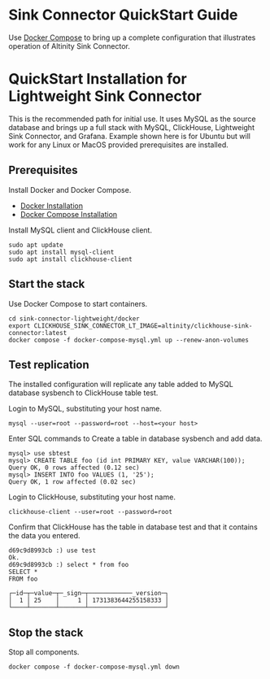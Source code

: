 # Sink Connector QuickStart Guide

Use [Docker Compose](https://docs.docker.com/compose/) to bring 
up a complete configuration that illustrates operation of 
Altinity Sink Connector.

# QuickStart Installation for Lightweight Sink Connector

This is the recommended path for initial use. It uses MySQL as the
source database and brings up a full stack with MySQL, ClickHouse, 
Lightweight Sink Connector, and Grafana. Example shown here is for
Ubuntu but will work for any Linux or MacOS provided prerequisites
are installed. 

## Prerequisites

Install Docker and Docker Compose.

* [Docker Installation](https://docs.docker.com/engine/install/) 
* [Docker Compose Installation](https://docs.docker.com/compose/) 

Install MySQL client and ClickHouse client. 
```
sudo apt update
sudo apt install mysql-client
sudo apt install clickhouse-client
```

## Start the stack 

Use Docker Compose to start containers. 
```
cd sink-connector-lightweight/docker
export CLICKHOUSE_SINK_CONNECTOR_LT_IMAGE=altinity/clickhouse-sink-connector:latest
docker compose -f docker-compose-mysql.yml up --renew-anon-volumes
```

## Test replication 

The installed configuration will replicate any table added to MySQL
database sysbench to ClickHouse table test.

Login to MySQL, substituting your host name. 
```
mysql --user=root --password=root --host=<your host>
```

Enter SQL commands to Create a table in database sysbench and add data. 
```
mysql> use sbtest
mysql> CREATE TABLE foo (id int PRIMARY KEY, value VARCHAR(100));
Query OK, 0 rows affected (0.12 sec)
mysql> INSERT INTO foo VALUES (1, '25');
Query OK, 1 row affected (0.02 sec)
```

Login to ClickHouse, substituting your host name. 
```
clickhouse-client --user=root --password=root
```

Confirm that ClickHouse has the table in database test and that it 
contains the data you entered. 
```
d69c9d8993cb :) use test
Ok.
d69c9d8993cb :) select * from foo
SELECT *
FROM foo

┌─id─┬─value─┬─_sign─┬────────────_version─┐
│  1 │ 25    │     1 │ 1731383644255158333 │
└────┴───────┴───────┴─────────────────────┘
```

## Stop the stack

Stop all components. 
```
docker compose -f docker-compose-mysql.yml down
```

